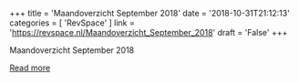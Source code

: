 +++
title = 'Maandoverzicht September 2018'
date = '2018-10-31T21:12:13'
categories = [ 
 'RevSpace' 
] 
link = 'https://revspace.nl/Maandoverzicht_September_2018'
draft = 'False'
+++

<div class="mw-content-ltr mw-parser-output" dir="ltr" lang="en-GB"><p><a class="mw-selflink selflink">Maandoverzicht September 2018</a>
</p></div>

[Read more](https://revspace.nl/Maandoverzicht_September_2018)